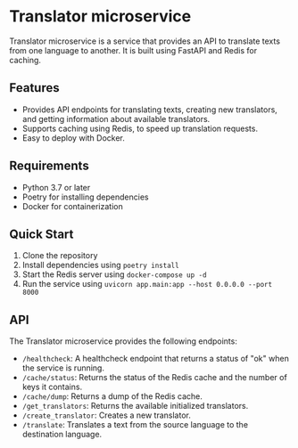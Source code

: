 # Translator microservice

Translator microservice is a service that provides an API to translate texts from one language to another. It is built using FastAPI and Redis for caching.

## Features

- Provides API endpoints for translating texts, creating new translators, and getting information about available translators.
- Supports caching using Redis, to speed up translation requests.
- Easy to deploy with Docker.

## Requirements

- Python 3.7 or later
- Poetry for installing dependencies
- Docker for containerization

## Quick Start

1. Clone the repository
2. Install dependencies using `poetry install`
3. Start the Redis server using `docker-compose up -d`
4. Run the service using `uvicorn app.main:app --host 0.0.0.0 --port 8000`

## API

The Translator microservice provides the following endpoints:

- `/healthcheck`: A healthcheck endpoint that returns a status of "ok" when the service is running.
- `/cache/status`: Returns the status of the Redis cache and the number of keys it contains.
- `/cache/dump`: Returns a dump of the Redis cache.
- `/get_translators`: Returns the available initialized translators.
- `/create_translator`: Creates a new translator.
- `/translate`: Translates a text from the source language to the destination language.